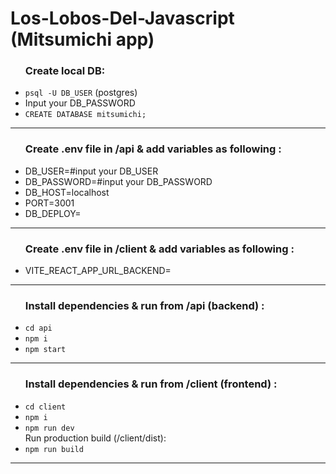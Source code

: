 # Los-Lobos-Del-Javascript (Mitsumichi app)

<ul><h3>Create local DB: </h3>
<li><code>psql -U DB_USER</code> (postgres)</li>
<li>Input your DB_PASSWORD</li>
<li><code>CREATE DATABASE mitsumichi;</code></li>
</ul>
<hr/>

<ul><h3>Create .env file in /api & add variables as following : </h3>
<li>DB_USER=#input your DB_USER</li>
<li>DB_PASSWORD=#input your DB_PASSWORD</li>
<li>DB_HOST=localhost</li>
<li>PORT=3001</li>
<li>DB_DEPLOY=</li>

</ul>
<hr/>

<ul><h3>Create .env file in /client & add variables as following : </h3>
<li>VITE_REACT_APP_URL_BACKEND=</li>

</ul>
<hr/>

<ul><h3>Install dependencies & run from /api (backend) :</h3>
<li><code>cd api</code><br></li>
<li><code>npm i</code></li>
<li><code>npm start</code></li>
</ul>
<hr/>

<ul><h3>Install dependencies & run from /client (frontend) :</h3>
<li><code>cd client</code><br></li>
<li><code>npm i</code></li>
<li><code>npm run dev</code></li>
Run production build (/client/dist):
<li><code>npm run build</code></li>
</ul>
<hr/>
